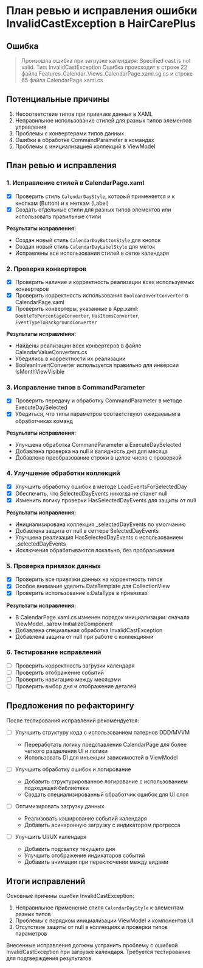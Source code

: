 # План ревью и исправления ошибки InvalidCastException в HairCarePlus

## Ошибка
> Произошла ошибка при загрузке календаря: Specified cast is not valid. 
> Тип: InvalidCastException
> Ошибка происходит в строке 22 файла Features_Calendar_Views_CalendarPage.xaml.sg.cs и строке 65 файла CalendarPage.xaml.cs

## Потенциальные причины
1. Несоответствие типов при привязке данных в XAML
2. Неправильное использование стилей для разных типов элементов управления
3. Проблемы с конвертерами типов данных
4. Ошибки в обработке CommandParameter в командах
5. Проблемы с инициализацией коллекций в ViewModel

## План ревью и исправления

### 1. Исправление стилей в CalendarPage.xaml
- [x] Проверить стиль `CalendarDayStyle`, который применяется и к кнопкам (Button) и к меткам (Label)
- [x] Создать отдельные стили для разных типов элементов или использовать правильные стили

**Результаты исправления:**
- Создан новый стиль `CalendarDayButtonStyle` для кнопок
- Создан новый стиль `CalendarDayLabelStyle` для меток
- Исправлены все использования стилей в сетке календаря

### 2. Проверка конвертеров
- [x] Проверить наличие и корректность реализации всех используемых конвертеров
- [x] Проверить корректность использования `BooleanInvertConverter` в CalendarPage.xaml
- [x] Проверить конвертеры, указанные в App.xaml: `DoubleToPercentageConverter`, `HasItemsConverter`, `EventTypeToBackgroundConverter`

**Результаты исправления:**
- Найдены реализации всех конвертеров в файле CalendarValueConverters.cs
- Убедились в корректности их реализации
- BooleanInvertConverter используется правильно для инверсии IsMonthViewVisible

### 3. Исправление типов в CommandParameter
- [x] Проверить передачу и обработку CommandParameter в методе ExecuteDaySelected
- [x] Убедиться, что типы параметров соответствуют ожидаемым в обработчиках команд

**Результаты исправления:**
- Улучшена обработка CommandParameter в ExecuteDaySelected
- Добавлена проверка на null и валидность дня для месяца
- Добавлено преобразование строки в целое число с проверкой

### 4. Улучшение обработки коллекций
- [x] Улучшить обработку ошибок в методе LoadEventsForSelectedDay
- [x] Обеспечить, что SelectedDayEvents никогда не станет null
- [x] Изменить логику проверки HasSelectedDayEvents для защиты от null

**Результаты исправления:**
- Инициализирована коллекция _selectedDayEvents по умолчанию
- Добавлена защита от null в сеттере SelectedDayEvents
- Улучшена реализация HasSelectedDayEvents с использованием _selectedDayEvents
- Исключения обрабатываются локально, без пробрасывания

### 5. Проверка привязок данных
- [x] Проверить все привязки данных на корректность типов
- [x] Особое внимание уделить DataTemplate для CollectionView
- [x] Проверить использование x:DataType в привязках

**Результаты исправления:**
- В CalendarPage.xaml.cs изменен порядок инициализации: сначала ViewModel, затем InitializeComponent
- Добавлена специальная обработка InvalidCastException 
- Добавлена защита от null при работе с коллекциями

### 6. Тестирование исправлений
- [ ] Проверить корректность загрузки календаря
- [ ] Проверить отображение событий
- [ ] Проверить навигацию между месяцами
- [ ] Проверить выбор дня и отображение деталей

## Предложения по рефакторингу

После тестирования исправлений рекомендуется:

- [ ] Улучшить структуру кода с использованием патернов DDD/MVVM
  - Переработать логику представления CalendarPage для более четкого разделения UI и логики
  - Использовать DI для инъекции зависимостей в ViewModel
  
- [ ] Улучшить обработку ошибок и логирование
  - Добавить структурированное логирование с использованием подходящей библиотеки
  - Создать специализированный обработчик ошибок для UI слоя
  
- [ ] Оптимизировать загрузку данных
  - Реализовать кэширование событий календаря
  - Добавить асинхронную загрузку с индикатором прогресса
  
- [ ] Улучшить UI/UX календаря
  - Добавить подсветку текущего дня
  - Улучшить отображение индикаторов событий
  - Добавить анимации при переключении между видами

## Итоги исправлений

Основные причины ошибки InvalidCastException:

1. Неправильное применение стиля `CalendarDayStyle` к элементам разных типов
2. Проблемы с порядком инициализации ViewModel и компонентов UI
3. Отсутствие защиты от null в коллекциях и проверки типов параметров

Внесенные исправления должны устранить проблему с ошибкой InvalidCastException при загрузке календаря. Требуется тестирование для подтверждения результатов. 